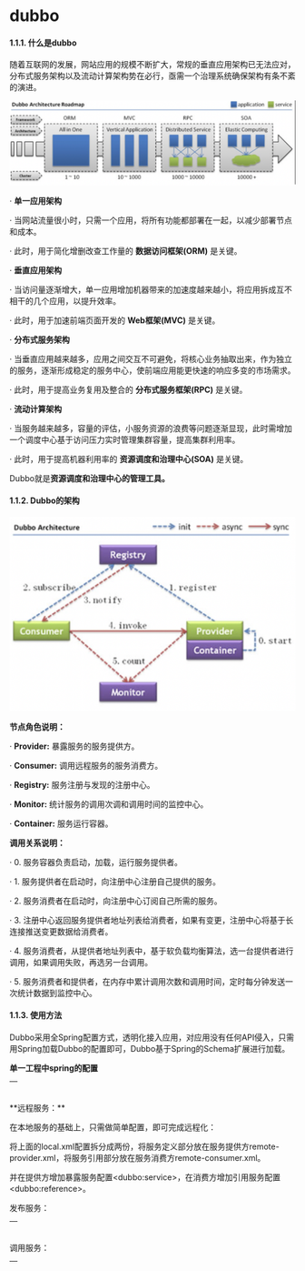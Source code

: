 # dubbo

#### 1.1.1.                  什么是dubbo

随着互联网的发展，网站应用的规模不断扩大，常规的垂直应用架构已无法应对，分布式服务架构以及流动计算架构势在必行，亟需一个治理系统确保架构有条不紊的演进。

![](../../.gitbook/assets/image%20%2846%29.png)

·       **单一应用架构**

·       当网站流量很小时，只需一个应用，将所有功能都部署在一起，以减少部署节点和成本。

·       此时，用于简化增删改查工作量的 **数据访问框架\(ORM\)** 是关键。

·       **垂直应用架构**

·       当访问量逐渐增大，单一应用增加机器带来的加速度越来越小，将应用拆成互不相干的几个应用，以提升效率。

·       此时，用于加速前端页面开发的 **Web框架\(MVC\)** 是关键。

·       **分布式服务架构**

·       当垂直应用越来越多，应用之间交互不可避免，将核心业务抽取出来，作为独立的服务，逐渐形成稳定的服务中心，使前端应用能更快速的响应多变的市场需求。

·       此时，用于提高业务复用及整合的 **分布式服务框架\(RPC\)** 是关键。

·       **流动计算架构**

·       当服务越来越多，容量的评估，小服务资源的浪费等问题逐渐显现，此时需增加一个调度中心基于访问压力实时管理集群容量，提高集群利用率。

·       此时，用于提高机器利用率的 **资源调度和治理中心\(SOA\)** 是关键。

Dubbo就是**资源调度和治理中心的管理工具。**

#### 1.1.2.                  Dubbo的架构

![](../../.gitbook/assets/image%20%2899%29.png)

**节点角色说明：**

·       **Provider:** 暴露服务的服务提供方。

·       **Consumer:** 调用远程服务的服务消费方。

·       **Registry:** 服务注册与发现的注册中心。

·       **Monitor:** 统计服务的调用次调和调用时间的监控中心。

·       **Container:** 服务运行容器。

**调用关系说明：**

·       0. 服务容器负责启动，加载，运行服务提供者。

·       1. 服务提供者在启动时，向注册中心注册自己提供的服务。

·       2. 服务消费者在启动时，向注册中心订阅自己所需的服务。

·       3. 注册中心返回服务提供者地址列表给消费者，如果有变更，注册中心将基于长连接推送变更数据给消费者。

·       4. 服务消费者，从提供者地址列表中，基于软负载均衡算法，选一台提供者进行调用，如果调用失败，再选另一台调用。

·       5. 服务消费者和提供者，在内存中累计调用次数和调用时间，定时每分钟发送一次统计数据到监控中心。

#### 1.1.3.                  使用方法

Dubbo采用全Spring配置方式，透明化接入应用，对应用没有任何API侵入，只需用Spring加载Dubbo的配置即可，Dubbo基于Spring的Schema扩展进行加载。

**单一工程中spring的配置**

<table>
  <thead>
    <tr>
      <th style="text-align:left">
        <p>
          <bean id="xxxService" class="com.xxx.XxxServiceImpl" />
        </p>
        <p>
          <bean id="xxxAction" class="com.xxx.XxxAction">
        </p>
        <p>
          <property name="xxxService" ref="xxxService" />
        </p>
        <p>
          </bean>
        </p>
      </th>
    </tr>
  </thead>
  <tbody></tbody>
</table>**远程服务：**

在本地服务的基础上，只需做简单配置，即可完成远程化：

将上面的local.xml配置拆分成两份，将服务定义部分放在服务提供方remote-provider.xml，将服务引用部分放在服务消费方remote-consumer.xml。

并在提供方增加暴露服务配置&lt;dubbo:service&gt;，在消费方增加引用服务配置&lt;dubbo:reference&gt;。

发布服务：

<table>
  <thead>
    <tr>
      <th style="text-align:left">
        <p>
          <!-- 和本地服务一样实现远程服务 -->
        </p>
        <p>
          <bean id="xxxService" class="com.xxx.XxxServiceImpl" />
        </p>
        <p>
          <!-- 增加暴露远程服务配置 -->
        </p>
        <p>
          <dubbo:service interface="com.xxx.XxxService" ref="xxxService" />
        </p>
      </th>
    </tr>
  </thead>
  <tbody></tbody>
</table>调用服务：

<table>
  <thead>
    <tr>
      <th style="text-align:left">
        <p>
          <!-- 增加引用远程服务配置 -->
        </p>
        <p>
          <dubbo:reference id="xxxService" interface="com.xxx.XxxService" />
        </p>
        <p>
          <!-- 和本地服务一样使用远程服务 -->
        </p>
        <p>
          <bean id="xxxAction" class="com.xxx.XxxAction">
        </p>
        <p>
          <property name="xxxService" ref="xxxService" />
        </p>
        <p>
          </bean>
        </p>
      </th>
    </tr>
  </thead>
  <tbody></tbody>
</table>